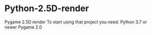 # Python-2.5D-render
Pygame 2.5D render
To start using that project you need:
  Python 3.7 or newer
  Pygame 2.0
